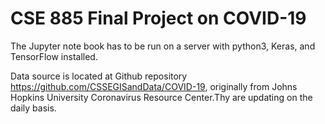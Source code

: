 # CSE 885 Final Project on COVID-19

The Jupyter note book has to be run on a server with python3, Keras, and TensorFlow installed.

Data source is located at Github repository https://github.com/CSSEGISandData/COVID-19, originally from Johns Hopkins University Coronavirus Resource Center.Thy are updating on the daily basis.
